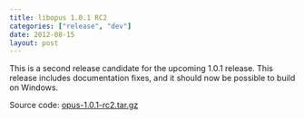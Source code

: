 ```yaml
---
title: libopus 1.0.1 RC2
categories: ["release", "dev"]
date: 2012-08-15
layout: post
---
```


This is a second release candidate for the upcoming 1.0.1 release. This release includes
documentation fixes, and it should now be possible to build on Windows.

Source code: [opus-1.0.1-rc2.tar.gz](http://downloads.xiph.org/releases/opus/opus-1.0.1-rc2.tar.gz)
